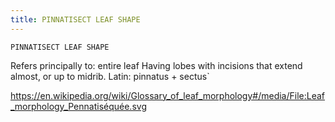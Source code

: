 ```yaml
---
title: PINNATISECT LEAF SHAPE
---
```

`PINNATISECT LEAF SHAPE`

Refers principally to: entire leaf
Having lobes with incisions that extend almost, or up to midrib.
Latin: pinnatus + sectus`

https://en.wikipedia.org/wiki/Glossary_of_leaf_morphology#/media/File:Leaf_morphology_Pennatiséquée.svg